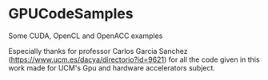 # GPUCodeSamples
Some CUDA, OpenCL and OpenACC examples

Especially thanks for professor Carlos Garcia Sanchez (https://www.ucm.es/dacya/directorio?id=9621) for all the code given in this work made for UCM's Gpu and hardware accelerators subject.
